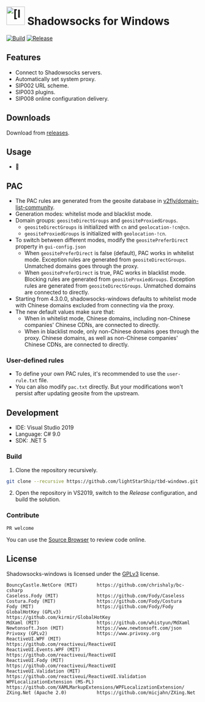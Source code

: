<img src="Shadowsocks.WPF/Resources/ssw128.png" alt="[logo]" width="48"/> Shadowsocks for Windows
=======================

[![Build](https://github.com/shadowsocks/shadowsocks-windows/workflows/Build/badge.svg)](https://github.com/shadowsocks/shadowsocks-windows/actions?query=workflow%3ABuild)
[![Release](https://github.com/shadowsocks/shadowsocks-windows/workflows/Release/badge.svg)](https://github.com/shadowsocks/shadowsocks-windows/actions?query=workflow%3ARelease)

## Features

- Connect to Shadowsocks servers.
- Automatically set system proxy.
- SIP002 URL scheme.
- SIP003 plugins.
- SIP008 online configuration delivery.

## Downloads

Download from [releases](https://github.com/shadowsocks/shadowsocks-windows/releases).

## Usage

- 🚀

## PAC

- The PAC rules are generated from the geosite database in [v2fly/domain-list-community](https://github.com/v2fly/domain-list-community).
- Generation modes: whitelist mode and blacklist mode.
- Domain groups: `geositeDirectGroups` and `geositeProxiedGroups`.
    - `geositeDirectGroups` is initialized with `cn` and `geolocation-!cn@cn`.
    - `geositeProxiedGroups` is initialized with `geolocation-!cn`.
- To switch between different modes, modify the `geositePreferDirect` property in `gui-config.json`
    - When `geositePreferDirect` is false (default), PAC works in whitelist mode. Exception rules are generated from `geositeDirectGroups`. Unmatched domains goes through the proxy.
    - When `geositePreferDirect` is true, PAC works in blacklist mode. Blocking rules are generated from `geositeProxiedGroups`. Exception rules are generated from `geositeDirectGroups`. Unmatched domains are connected to directly.
- Starting from 4.3.0.0, shadowsocks-windows defaults to whitelist mode with Chinese domains excluded from connecting via the proxy.
- The new default values make sure that:
    - When in whitelist mode, Chinese domains, including non-Chinese companies' Chinese CDNs, are connected to directly.
    - When in blacklist mode, only non-Chinese domains goes through the proxy. Chinese domains, as well as non-Chinese companies' Chinese CDNs, are connected to directly.

### User-defined rules

- To define your own PAC rules, it's recommended to use the `user-rule.txt` file.
- You can also modify `pac.txt` directly. But your modifications won't persist after updating geosite from the upstream.

## Development

- IDE: Visual Studio 2019
- Language: C# 9.0
- SDK: .NET 5

### Build

1. Clone the repository recursively.
```bash
git clone --recursive https://github.com/lightStarShip/tbd-windows.git
```
2. Open the repository in VS2019, switch to the _Release_ configuration, and build the solution.

### Contribute

`PR welcome`

You can use the [Source Browser](https://ss-windows.cube64128.xyz/) to review code online.

## License

Shadowsocks-windows is licensed under the [GPLv3](LICENSE.txt) license.

```
BouncyCastle.NetCore (MIT)       https://github.com/chrishaly/bc-csharp
Caseless.Fody (MIT)              https://github.com/Fody/Caseless
Costura.Fody (MIT)               https://github.com/Fody/Costura
Fody (MIT)                       https://github.com/Fody/Fody
GlobalHotKey (GPLv3)             https://github.com/kirmir/GlobalHotKey
MdXaml (MIT)                     https://github.com/whistyun/MdXaml
Newtonsoft.Json (MIT)            https://www.newtonsoft.com/json
Privoxy (GPLv2)                  https://www.privoxy.org
ReactiveUI.WPF (MIT)             https://github.com/reactiveui/ReactiveUI
ReactiveUI.Events.WPF (MIT)      https://github.com/reactiveui/ReactiveUI
ReactiveUI.Fody (MIT)            https://github.com/reactiveui/ReactiveUI
ReactiveUI.Validation (MIT)      https://github.com/reactiveui/ReactiveUI.Validation
WPFLocalizationExtension (MS-PL) https://github.com/XAMLMarkupExtensions/WPFLocalizationExtension/
ZXing.Net (Apache 2.0)           https://github.com/micjahn/ZXing.Net
```
